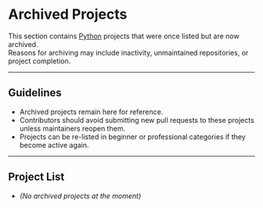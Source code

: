 # Archived Projects

This section contains [Python](https://python.org) projects that were once listed but are now archived.  
Reasons for archiving may include inactivity, unmaintained repositories, or project completion.

---

## Guidelines

- Archived projects remain here for reference.
- Contributors should avoid submitting new pull requests to these projects unless maintainers reopen them.
- Projects can be re-listed in beginner or professional categories if they become active again.

---

## Project List

- _(No archived projects at the moment)_
